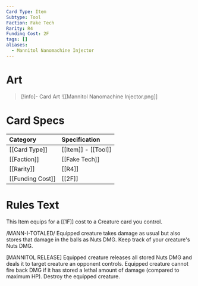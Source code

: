 ```yaml
---
Card Type: Item
Subtype: Tool
Faction: Fake Tech
Rarity: R4
Funding Cost: 2F
tags: []
aliases:
  - Mannitol Nanomachine Injector
---
```

# Art

> [!info]- Card Art
> ![[Mannitol Nanomachine Injector.png]]

# Card Specs

| Category | Specification| 
| :--- | :--- |
| [[Card Type]] | [[Item]] - [[Tool]] |  
| [[Faction]] | [[Fake Tech]] | 
| [[Rarity]] | [[R4]] | 
| [[Funding Cost]] | [[2F]] |  

# Rules Text  

This Item equips for a [[1F]] cost to a Creature card you control.  

/MANN-I-TOTALED/ Equipped creature takes damage as usual but also stores that damage in the balls as Nuts DMG. Keep track of your creature's Nuts DMG.  

[MANNITOL RELEASE] Equipped creature releases all stored Nuts DMG and deals it to target creature an opponent controls.
Equipped creature cannot fire back DMG if it has stored a lethal amount of damage (compared to maximum HP). Destroy the equipped creature.   

